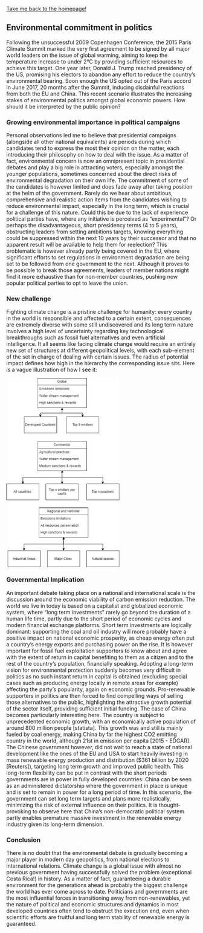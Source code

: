 [Take me back to the homepage!](/index.md)

## Environmental commitment in politics

Following the unsuccessful 2009 Copenhagen Conference, the 2015 Paris Climate Summit marked the very first agreement to be signed by all major world leaders on the issue of global warming, aiming to keep the temperature increase to under 2°C by providing sufficient resources to achieve this target. One year later, Donald J. Trump reached presidency of the US, promising his electors to abandon any effort to reduce the country’s environmental bearing. Soon enough the US opted out of the Paris accord in June 2017, 20 months after the Summit, inducing disdainful reactions from both the EU and China. This recent scenario illustrates the increasing stakes of environmental politics amongst global economic powers. How should it be interpreted by the public opinion?

### Growing environmental importance in political campaigns

Personal observations led me to believe that presidential campaigns (alongside all other national equivalents) are periods during which candidates tend to express the most their opinion on the matter, each introducing their philosophy on how to deal with the issue. As a matter of fact, environmental concern is now an omnipresent topic in presidential debates and play a big role in attracting voters, especially amongst the younger populations, sometimes concerned about the direct risks of environmental degradation on their own life. The commitment of some of the candidates is however limited and does fade away after taking position at the helm of the government. Rarely do we hear about ambitious, comprehensive and realistic action items from the candidates wishing to reduce environmental impact, especially in the long term, which is crucial for a challenge of this nature. Could this be due to the lack of experience political parties have, where any initiative is perceived as “experimental”? Or perhaps the disadvantageous, short presidency terms (4 to 5 years), obstructing leaders from setting ambitions targets, knowing everything could be suppressed within the next 10 years by their successor and that no apparent result will be available to help them for reelection? This problematic is however already partly being covered in the EU, where significant efforts to set regulations in environment degradation are being set to be followed from one government to the next. Although it proves to be possible to break those agreements, leaders of member nations might find it more exhaustive than for non-member countries, pushing now popular political parties to opt to leave the union.

### New challenge

Fighting climate change is a pristine challenge for humanity: every country in the world is responsible and affected to a certain extent, consequences are extremely diverse with some still undiscovered and its long term nature involves a high level of uncertainty regarding key technological breakthroughs such as fossil fuel alternatives and even artificial intelligence. 
It all seems like facing climate change would require an entirely new set of structures at different geopolitical levels, with each sub-element of the set in charge of dealing with certain issues. The radius of potential impact defines how high in the hierarchy the corresponding issue sits. Here is a vague illustration of how I see it:

<img src="jjj.png" height="500" width="300" align="middle"> 

### Governmental Implication

An important debate taking place on a national and international scale is the discussion around the economic viability of carbon emission reduction. The world we live in today is based on a capitalist and globalized economic system, where “long term investments” rarely go beyond the duration of a human life time, partly due to the short period of economic cycles and modern financial exchange platforms. Short term investments are logically dominant: supporting the coal and oil industry will more probably have a positive impact on national economic prosperity, as cheap energy often put a country’s energy exports and purchasing power on the rise. It is however important for fossil fuel exploitation supporters to know about and agree with the extent of return in capital benefiting to them as a citizen and to the rest of the country’s population, financially speaking. Adopting a long-term vision for environmental protection suddenly becomes very difficult in politics as no such instant return in capital is obtained (excluding special cases such as producing energy locally in remote areas for example) affecting the party’s popularity, again on economic grounds. Pro-renewable supporters in politics are then forced to find compelling ways of selling those alternatives to the public, highlighting the attractive growth potential of the sector itself, providing sufficient initial funding. The case of China becomes particularly interesting here. The country is subject to unprecedented economic growth, with an economically active population of around 800 million people [statista]. This growth was and still is mainly fueled by coal energy, making China by far the highest CO2 emitting country in the world, although 21st in emission per capita [2015 - EDGAR]. The Chinese government however, did not wait to reach a state of national development like the ones of the EU and USA to start heavily investing in mass renewable energy production and distribution ($361 billion by 2020 [Reuters]), targeting long term growth and improved public health. This long-term flexibility can be put in contrast with the short periods governments are in power in fully developed countries: China can be seen as an administered dictatorship where the government in place is unique and is set to remain in power for a long period of time. In this scenario, the government can set long term targets and plans more realistically, minimizing the risk of external influence on their politics. It is thought-provoking to observe here that China’s non-democratic political system partly enables premature massive investment in the renewable energy industry given its long-term dimension.

### Conclusion

There is no doubt that the environmental debate is gradually becoming a major player in modern day geopolitics, from national elections to international relations. Climate change is a global issue with almost no previous government having successfully solved the problem (exceptional Costa Rica!) in history. As a matter of fact, guaranteeing a durable environment for the generations ahead is probably the biggest challenge the world has ever come across to date. Politicians and governments are the most influential forces in transitioning away from non-renewables, yet the nature of political and economic structures and dynamics in most developed countries often tend to obstruct the execution end, even when scientific efforts are fruitful and long term stability of renewable energy is guaranteed.
